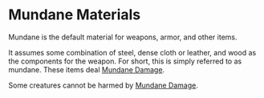 # Mundane Materials

Mundane is the default material for weapons, armor, and other items.

It assumes some combination of steel, dense cloth or leather, and wood as the components for the weapon. For short, this is simply referred to as mundane. These items deal [Mundane Damage](../../../Damage%20Types/Mundane%20Damage.md).

Some creatures cannot be harmed by [Mundane Damage](../../../Damage%20Types/Mundane%20Damage.md).
